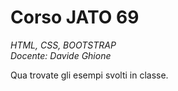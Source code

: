 # Corso JATO 69 
*HTML, CSS, BOOTSTRAP*  
*Docente: Davide Ghione*


Qua trovate gli esempi svolti in classe. 